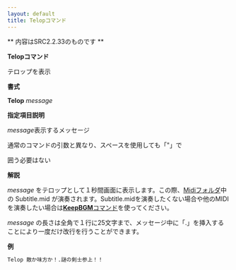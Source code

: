 ```yaml
---
layout: default
title: Telopコマンド
---
```

** 内容はSRC2.2.33のものです **

**Telopコマンド**

テロップを表示

**書式**

**Telop** *message*

**指定項目説明**

*message*表示するメッセージ

通常のコマンドの引数と異なり、スペースを使用しても「"」で

囲う必要はない

**解説**

*message* をテロップとして１秒間画面に表示します。この際、[Midiフォルダ](Midiフォルダ.md)中の Subtitle.mid が演奏されます。Subtitle.midを演奏したくない場合や他のMIDIを演奏したい場合は[**KeepBGM**コマンド](KeepBGMコマンド.md)を使ってください。

*message* の長さは全角で１行に25文字まで、メッセージ中に「.」を挿入することにより一度だけ改行を行うことができます。

**例**
```sh
Telop 敵か味方か！.謎の剣士参上！！
```

